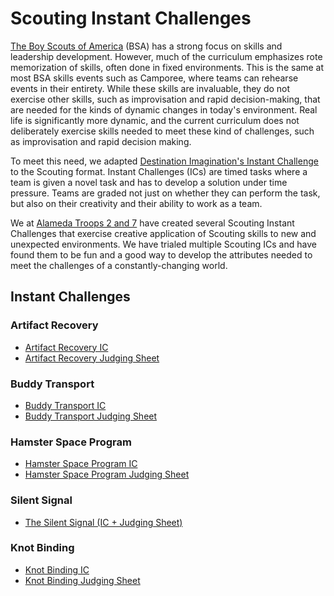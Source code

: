 # Scouting Instant Challenges

[The Boy Scouts of America](https;//www.scouting.org) (BSA)  has a strong focus on skills and leadership development.  However, much of the curriculum emphasizes rote memorization of skills, often done in fixed environments.  This is the same at most BSA skills events such as Camporee, where teams can rehearse events in their entirety.  While these skills are invaluable, they do not exercise other skills, such as improvisation and rapid decision-making, that are needed for the kinds of dynamic changes in today's environment. Real life is significantly more dynamic, and the current curriculum does not deliberately exercise skills needed to meet these kind of challenges, such as improvisation and rapid decision making.  

To meet this need, we adapted [Destination Imagination's Instant Challenge](https://www.destinationimagination.org/blog/instant-challenge-inspiring-teams-to-think-on-the-spot/) to the Scouting format.  Instant Challenges (ICs) are timed tasks where a team is given a novel task and has to develop a solution under time pressure.  Teams are graded not just on whether they can perform the task, but also on their creativity and their ability to work as a team.

We at [Alameda Troops 2 and 7](https://www.alamedatroop2.com/home) have created several Scouting Instant Challenges that exercise creative application of Scouting skills to new and unexpected environments.  We have trialed multiple Scouting ICs and have found them to be fun and a good way to develop the attributes needed to meet the challenges of a constantly-changing world.

## Instant Challenges

### Artifact Recovery
- [Artifact Recovery IC](./challenges/artifact_recovery_IC.pdf)
- [Artifact Recovery Judging Sheet](./challenges/artifact_recovery_judging_sheet.pdf)

### Buddy Transport
- [Buddy Transport IC](./challenges/buddy_transport_IC.pdf)
- [Buddy Transport Judging Sheet](./challenges/buddy_transport_judging_sheet.pdf)

### Hamster Space Program
- [Hamster Space Program IC](./challenges/hsp_IC.pdf)
- [Hamster Space Program Judging Sheet](./challenges/hsp_judging_sheet.pdf)

### Silent Signal
- [The Silent Signal (IC + Judging Sheet)](./challenges/silent_signal_IC.pdf)

### Knot Binding
- [Knot Binding IC](./challenges/knot_binding_ic.pdf)
- [Knot Binding Judging Sheet](./challenges/knot_binding_scoresheet.pdf)
